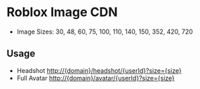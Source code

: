 # Roblox Image CDN

- Image Sizes: 30, 48, 60, 75, 100, 110, 140, 150, 352, 420, 720

## Usage

- Headshot [http://{domain}/headshot/{userId}?size={size}](http://127.0.0.1:1313/headshot/1877006416?size=352)
- Full Avatar [http://{domain}/avatar/{userId}?size={size}](http://127.0.0.1:1313/headshot/1877006416?size=352)
